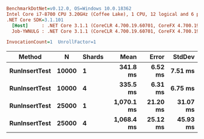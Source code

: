 ``` ini

BenchmarkDotNet=v0.12.0, OS=Windows 10.0.18362
Intel Core i7-8700 CPU 3.20GHz (Coffee Lake), 1 CPU, 12 logical and 6 physical cores
.NET Core SDK=3.1.101
  [Host]     : .NET Core 3.1.1 (CoreCLR 4.700.19.60701, CoreFX 4.700.19.60801), X64 RyuJIT
  Job-YWNULG : .NET Core 3.1.1 (CoreCLR 4.700.19.60701, CoreFX 4.700.19.60801), X64 RyuJIT

InvocationCount=1  UnrollFactor=1  

```
|        Method |     N | Shards |       Mean |    Error |   StdDev |
|-------------- |------ |------- |-----------:|---------:|---------:|
| **RunInsertTest** | **10000** |      **1** |   **341.8 ms** |  **6.52 ms** |  **7.51 ms** |
| **RunInsertTest** | **10000** |      **4** |   **335.5 ms** |  **6.31 ms** |  **6.75 ms** |
| **RunInsertTest** | **25000** |      **1** | **1,070.1 ms** | **21.20 ms** | **31.07 ms** |
| **RunInsertTest** | **25000** |      **4** | **1,068.4 ms** | **25.12 ms** | **45.93 ms** |
